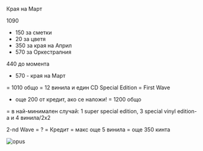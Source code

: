 Края на Март

1090
- 150 за сметки
- 20 за цветя
- 350 за края на Април
- 570 за Оркестралния

440 до момента
+ 570 - края на Март


= 1010 общо
= 12 винила и един CD Special Edition = First Wave

+ още 200 от кредит, ако се наложи! = 1200 общо

= в най-минимален случай: 1 super special edition, 3 special vinyl edition-a и 4 винила/2x2


2-nd Wave = ? = Кредит = макс още 5 винила = още 350 кинта


![opus](https://user-images.githubusercontent.com/47673577/53643506-e9385c00-3c3c-11e9-87df-8efcb6ab6309.PNG)
